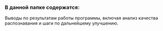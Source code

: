 ### В данной папке содержатся:
Выводы по результатам работы программы, включая анализ качества распознавания и шаги по дальнейшему улучшению.
